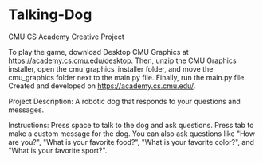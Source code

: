 # Talking-Dog
CMU CS Academy Creative Project

To play the game, download Desktop CMU Graphics at https://academy.cs.cmu.edu/desktop. Then, unzip the CMU Graphics installer, open the cmu_graphics_installer folder, and move the cmu_graphics folder next to the main.py file. Finally, run the main.py file. Created and developed on https://academy.cs.cmu.edu/.

Project Description: A robotic dog that responds to your questions and messages.

Instructions: Press space to talk to the dog and ask questions. Press tab to make a custom message for the dog. You can also ask questions like "How are you?", "What is your favorite food?", "What is your favorite color?", and "What is your favorite sport?".
